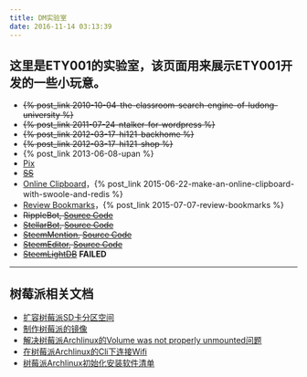 ```yaml
---
title: DM实验室
date: 2016-11-14 03:13:39
---
```


## 这里是ETY001的实验室，该页面用来展示ETY001开发的一些小玩意。

  * ~~{% post_link 2010-10-04-the-classroom-search-engine-of-ludong-university %}~~
  * ~~{% post_link 2011-07-24-ntalker-for-wordpress %}~~
  * ~~{% post_link 2012-03-17-hi121-backhome %}~~
  * ~~{% post_link 2012-03-17-hi121-shop %}~~
  * {% post_link 2013-06-08-upan %}
  * [Pix](http://pix.akawa.ink)
  * ~~[SS](http://gfw.fuckspam.in)~~
  * [Online Clipboard](http://oc.mypi.win)，{% post_link 2015-06-22-make-an-online-clipboard-with-swoole-and-redis %}
  * [Review Bookmarks](http://bm.to0l.cn)，{% post_link 2015-07-07-review-bookmarks %}
  * ~~RippleBot, [Source Code](https://github.com/ety001/ripple-bot)~~
  * ~~[StellarBot](https://stellarbot.top), [Source Code](https://github.com/ety001/stellar-bot)~~
  * ~~[SteemMention](https://steem-mention.com), [Source Code](https://github.com/ety001/steem-mention)~~
  * ~~[SteemEditor](https://steemeditor.com), [Source Code](https://github.com/ety001/steem-editor)~~
  * ~~[SteemLightDB](https://github.com/ety001/steem-lightdb)~~ **FAILED**

---

## 树莓派相关文档
* [扩容树莓派SD卡分区空间](/2015/01/23/expand-raspberry-pi-sd-card-space.html)
* [制作树莓派的镜像](2015/01/22/make-image-of-raspberry-pi.html)
* [解决树莓派Archlinux的Volume was not properly unmounted问题](/2015/03/30/raspberry-pi-resolved-volume-not-properly-unmounted.html)
* [在树莓派Archlinux的Cli下连接Wifi](/2015/10/07/connect-to-wifi-under-archlinux-cli.html)
* [树莓派Archlinux初始化安装软件清单](/2015/10/09/archlinux-arm-raspberry-pi-setup-softwares-list.html)
